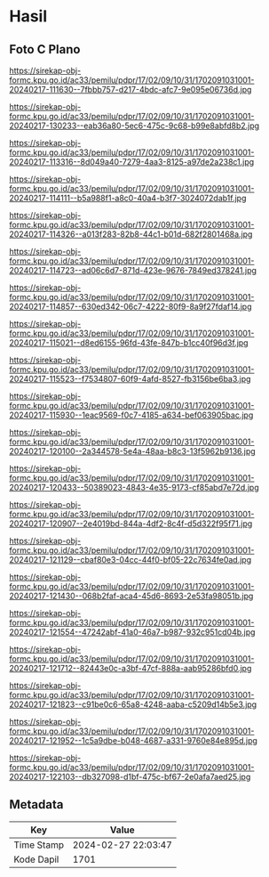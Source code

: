 # Hasil

## Foto C Plano

https://sirekap-obj-formc.kpu.go.id/ac33/pemilu/pdpr/17/02/09/10/31/1702091031001-20240217-111630--7fbbb757-d217-4bdc-afc7-9e095e06736d.jpg

https://sirekap-obj-formc.kpu.go.id/ac33/pemilu/pdpr/17/02/09/10/31/1702091031001-20240217-130233--eab36a80-5ec6-475c-9c68-b99e8abfd8b2.jpg

https://sirekap-obj-formc.kpu.go.id/ac33/pemilu/pdpr/17/02/09/10/31/1702091031001-20240217-113316--8d049a40-7279-4aa3-8125-a97de2a238c1.jpg

https://sirekap-obj-formc.kpu.go.id/ac33/pemilu/pdpr/17/02/09/10/31/1702091031001-20240217-114111--b5a988f1-a8c0-40a4-b3f7-3024072dab1f.jpg

https://sirekap-obj-formc.kpu.go.id/ac33/pemilu/pdpr/17/02/09/10/31/1702091031001-20240217-114326--a013f283-82b8-44c1-b01d-682f2801468a.jpg

https://sirekap-obj-formc.kpu.go.id/ac33/pemilu/pdpr/17/02/09/10/31/1702091031001-20240217-114723--ad06c6d7-871d-423e-9676-7849ed378241.jpg

https://sirekap-obj-formc.kpu.go.id/ac33/pemilu/pdpr/17/02/09/10/31/1702091031001-20240217-114857--630ed342-06c7-4222-80f9-8a9f27fdaf14.jpg

https://sirekap-obj-formc.kpu.go.id/ac33/pemilu/pdpr/17/02/09/10/31/1702091031001-20240217-115021--d8ed6155-96fd-43fe-847b-b1cc40f96d3f.jpg

https://sirekap-obj-formc.kpu.go.id/ac33/pemilu/pdpr/17/02/09/10/31/1702091031001-20240217-115523--f7534807-60f9-4afd-8527-fb3156be6ba3.jpg

https://sirekap-obj-formc.kpu.go.id/ac33/pemilu/pdpr/17/02/09/10/31/1702091031001-20240217-115930--1eac9569-f0c7-4185-a634-bef063905bac.jpg

https://sirekap-obj-formc.kpu.go.id/ac33/pemilu/pdpr/17/02/09/10/31/1702091031001-20240217-120100--2a344578-5e4a-48aa-b8c3-13f5962b9136.jpg

https://sirekap-obj-formc.kpu.go.id/ac33/pemilu/pdpr/17/02/09/10/31/1702091031001-20240217-120433--50389023-4843-4e35-9173-cf85abd7e72d.jpg

https://sirekap-obj-formc.kpu.go.id/ac33/pemilu/pdpr/17/02/09/10/31/1702091031001-20240217-120907--2e4019bd-844a-4df2-8c4f-d5d322f95f71.jpg

https://sirekap-obj-formc.kpu.go.id/ac33/pemilu/pdpr/17/02/09/10/31/1702091031001-20240217-121129--cbaf80e3-04cc-44f0-bf05-22c7634fe0ad.jpg

https://sirekap-obj-formc.kpu.go.id/ac33/pemilu/pdpr/17/02/09/10/31/1702091031001-20240217-121430--068b2faf-aca4-45d6-8693-2e53fa98051b.jpg

https://sirekap-obj-formc.kpu.go.id/ac33/pemilu/pdpr/17/02/09/10/31/1702091031001-20240217-121554--47242abf-41a0-46a7-b987-932c951cd04b.jpg

https://sirekap-obj-formc.kpu.go.id/ac33/pemilu/pdpr/17/02/09/10/31/1702091031001-20240217-121712--82443e0c-a3bf-47cf-888a-aab95286bfd0.jpg

https://sirekap-obj-formc.kpu.go.id/ac33/pemilu/pdpr/17/02/09/10/31/1702091031001-20240217-121823--c91be0c6-65a8-4248-aaba-c5209d14b5e3.jpg

https://sirekap-obj-formc.kpu.go.id/ac33/pemilu/pdpr/17/02/09/10/31/1702091031001-20240217-121952--1c5a9dbe-b048-4687-a331-9760e84e895d.jpg

https://sirekap-obj-formc.kpu.go.id/ac33/pemilu/pdpr/17/02/09/10/31/1702091031001-20240217-122103--db327098-d1bf-475c-bf67-2e0afa7aed25.jpg


## Metadata

| Key        | Value               |
| ---------- | ------------------- |
| Time Stamp | 2024-02-27 22:03:47 |
| Kode Dapil | 1701                |



